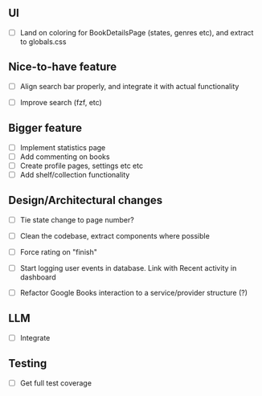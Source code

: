 ## UI
- [ ] Land on coloring for BookDetailsPage (states, genres etc), and extract to globals.css


## Nice-to-have feature
- [ ] Align search bar properly, and integrate it with actual functionality
- [ ] Improve search (fzf, etc)


## Bigger feature
- [ ] Implement statistics page
- [ ] Add commenting on books
- [ ] Create profile pages, settings etc etc
- [ ] Add shelf/collection functionality

## Design/Architectural changes
- [ ] Tie state change to page number?
- [ ] Clean the codebase, extract components where possible
- [ ] Force rating on "finish"
- [ ] Start logging user events in database. Link with Recent activity in dashboard
- [ ] Refactor Google Books interaction to a service/provider structure (?)


## LLM
- [ ] Integrate


## Testing
- [ ] Get full test coverage